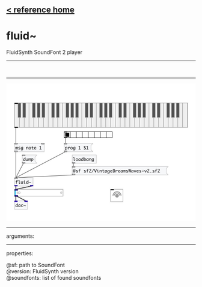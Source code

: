 [< reference home](index.html)
---

# fluid~


FluidSynth SoundFont 2 player

---

<br>


---


![example](examples/fluid~-example.jpg)

---
arguments:


---
properties:

@sf: path to SoundFont<br>
@version: FluidSynth
            version<br>
@soundfonts: list of found
            soundfonts<br>

